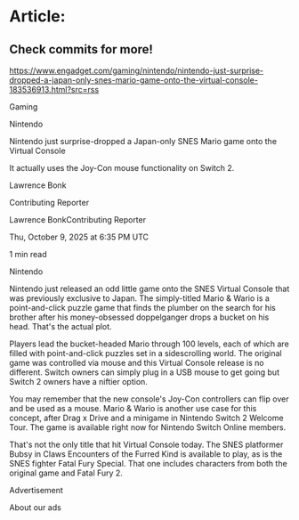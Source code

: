 # Article:

## Check commits for more!
https://www.engadget.com/gaming/nintendo/nintendo-just-surprise-dropped-a-japan-only-snes-mario-game-onto-the-virtual-console-183536913.html?src=rss

Gaming

Nintendo

Nintendo just surprise-dropped a Japan-only SNES Mario game onto the Virtual Console

It actually uses the Joy-Con mouse functionality on Switch 2.

Lawrence Bonk

Contributing Reporter

Lawrence BonkContributing Reporter

Thu, October 9, 2025 at 6:35 PM UTC

1 min read

Nintendo

Nintendo just released an odd little game onto the SNES Virtual Console that was previously exclusive to Japan. The simply-titled Mario & Wario is a point-and-click puzzle game that finds the plumber on the search for his brother after his money-obsessed doppelganger drops a bucket on his head. That's the actual plot.

Players lead the bucket-headed Mario through 100 levels, each of which are filled with point-and-click puzzles set in a sidescrolling world. The original game was controlled via mouse and this Virtual Console release is no different. Switch owners can simply plug in a USB mouse to get going but Switch 2 owners have a niftier option.

You may remember that the new console's Joy-Con controllers can flip over and be used as a mouse. Mario & Wario is another use case for this concept, after Drag x Drive and a minigame in Nintendo Switch 2 Welcome Tour. The game is available right now for Nintendo Switch Online members.

That's not the only title that hit Virtual Console today. The SNES platformer Bubsy in Claws Encounters of the Furred Kind is available to play, as is the SNES fighter Fatal Fury Special. That one includes characters from both the original game and Fatal Fury 2.

Advertisement

About our ads